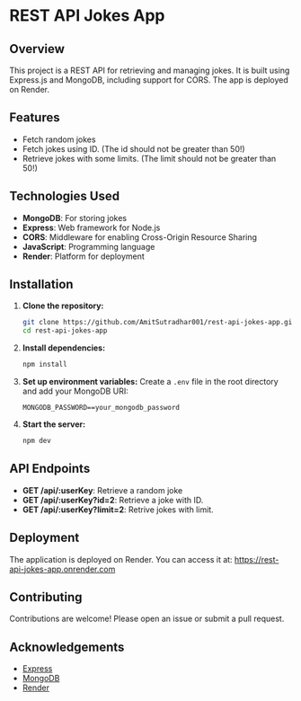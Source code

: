 # REST API Jokes App

## Overview

This project is a REST API for retrieving and managing jokes. It is built using Express.js and MongoDB, including support for CORS. The app is deployed on Render.

## Features

- Fetch random jokes
- Fetch jokes using ID. (The id should not be greater than 50!)
- Retrieve jokes with some limits. (The limit should not be greater than 50!)

## Technologies Used

- **MongoDB**: For storing jokes
- **Express**: Web framework for Node.js
- **CORS**: Middleware for enabling Cross-Origin Resource Sharing
- **JavaScript**: Programming language
- **Render**: Platform for deployment

## Installation

1. **Clone the repository:**
    ```bash
    git clone https://github.com/AmitSutradhar001/rest-api-jokes-app.git
    cd rest-api-jokes-app
    ```

2. **Install dependencies:**
    ```bash
    npm install
    ```

3. **Set up environment variables:**
    Create a `.env` file in the root directory and add your MongoDB URI:
    ```env
    MONGODB_PASSWORD==your_mongodb_password
    ```

4. **Start the server:**
    ```bash
    npm dev
    ```

## API Endpoints

- **GET /api/:userKey**: Retrieve a random joke
- **GET /api/:userKey?id=2**: Retrieve a joke with ID.
- **GET /api/:userKey?limit=2**: Retrive jokes with limit.

## Deployment

The application is deployed on Render. You can access it at: https://rest-api-jokes-app.onrender.com


## Contributing

Contributions are welcome! Please open an issue or submit a pull request.

## Acknowledgements

- [Express](https://expressjs.com/)
- [MongoDB](https://www.mongodb.com/)
- [Render](https://render.com/)
